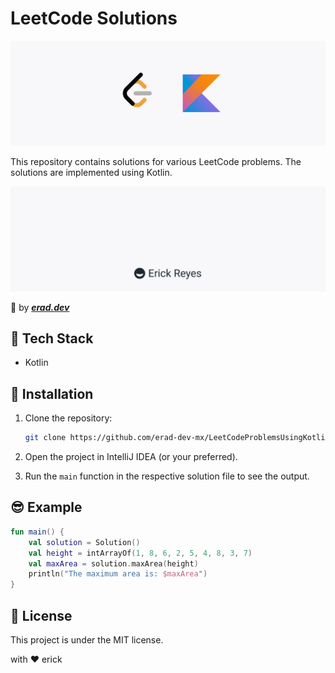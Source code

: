 # LeetCode Solutions

![LeetCode](assets/main.png)

This repository contains solutions for various LeetCode problems. The solutions are implemented using Kotlin.

![erad](assets/erad.png)

:rocket: by __*[erad.dev](https://erad.dev/)*__

## :hammer: Tech Stack

- Kotlin

## :running: Installation

1. Clone the repository:
    ```sh
    git clone https://github.com/erad-dev-mx/LeetCodeProblemsUsingKotlin.git
    ```

2. Open the project in IntelliJ IDEA (or your preferred).

3. Run the `main` function in the respective solution file to see the output.

## :sunglasses: Example

```kotlin
fun main() {
    val solution = Solution()
    val height = intArrayOf(1, 8, 6, 2, 5, 4, 8, 3, 7)
    val maxArea = solution.maxArea(height)
    println("The maximum area is: $maxArea")
}
```

## :scroll: License

This project is under the MIT license.

with :heart: erick